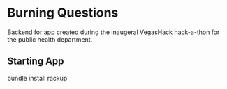 Burning Questions
===
Backend for app created during the inaugeral VegasHack hack-a-thon for the public health department.

Starting App
---
bundle install
rackup
